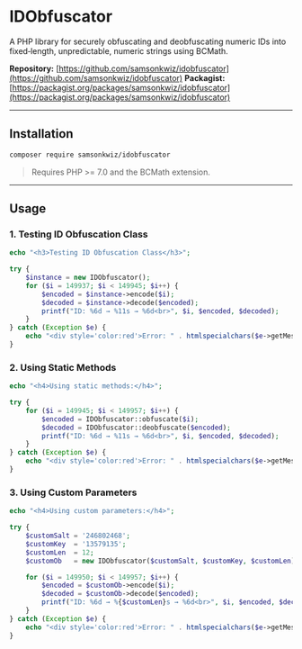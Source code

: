# IDObfuscator

A PHP library for securely obfuscating and deobfuscating numeric IDs into fixed‑length, unpredictable, numeric strings using BCMath.

**Repository:** [https://github.com/samsonkwiz/idobfuscator](https://github.com/samsonkwiz/idobfuscator) 
**Packagist:** [https://packagist.org/packages/samsonkwiz/idobfuscator](https://packagist.org/packages/samsonkwiz/idobfuscator)

---

## Installation

```bash
composer require samsonkwiz/idobfuscator
```

> Requires PHP >= 7.0 and the BCMath extension.

---

## Usage

### 1. Testing ID Obfuscation Class

```php
echo "<h3>Testing ID Obfuscation Class</h3>";

try {
    $instance = new IDObfuscator();
    for ($i = 149937; $i < 149945; $i++) {
        $encoded = $instance->encode($i);
        $decoded = $instance->decode($encoded);
        printf("ID: %6d → %11s → %6d<br>", $i, $encoded, $decoded);
    }
} catch (Exception $e) {
    echo "<div style='color:red'>Error: " . htmlspecialchars($e->getMessage()) . "</div>";
}
```

### 2. Using Static Methods

```php
echo "<h4>Using static methods:</h4>";

try {
    for ($i = 149945; $i < 149957; $i++) {
        $encoded = IDObfuscator::obfuscate($i);
        $decoded = IDObfuscator::deobfuscate($encoded);
        printf("ID: %6d → %11s → %6d<br>", $i, $encoded, $decoded);
    }
} catch (Exception $e) {
    echo "<div style='color:red'>Error: " . htmlspecialchars($e->getMessage()) . "</div>";
}
```

### 3. Using Custom Parameters

```php
echo "<h4>Using custom parameters:</h4>";

try {
    $customSalt = '246802468';
    $customKey  = '13579135';
    $customLen  = 12;
    $customOb   = new IDObfuscator($customSalt, $customKey, $customLen);

    for ($i = 149950; $i < 149957; $i++) {
        $encoded = $customOb->encode($i);
        $decoded = $customOb->decode($encoded);
        printf("ID: %6d → %{$customLen}s → %6d<br>", $i, $encoded, $decoded);
    }
} catch (Exception $e) {
    echo "<div style='color:red'>Error: " . htmlspecialchars($e->getMessage()) . "</div>";
}
```
